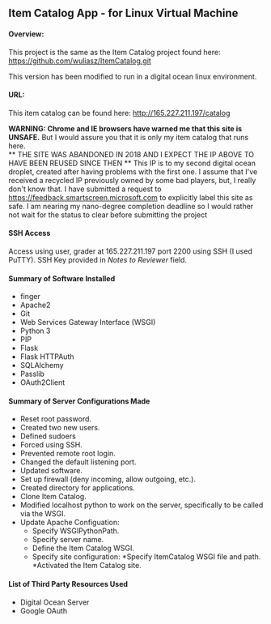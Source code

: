 ## Item Catalog App - for Linux Virtual Machine


#### Overview:

This project is the same as the Item Catalog project found here:
https://github.com/wuliasz/ItemCatalog.git

This version has been modified to run in a digital ocean linux environment.


#### URL:
This item catalog can be found here:
http://165.227.211.197/catalog


**WARNING: Chrome and IE browsers have warned me that this site is UNSAFE.** 
But I would assure you that it is only my item catalog that runs here.   
** THE SITE WAS ABANDONED IN 2018 AND I EXPECT THE IP ABOVE TO HAVE BEEN REUSED SINCE THEN **
This IP is to my second digital ocean droplet, created after having problems 
with the first one.  I assume that I've received a recycled IP previously 
owned by some bad players, but, I really don't know that.
I have submitted a request to https://feedback.smartscreen.microsoft.com 
to explicitly label this site as safe. I am nearing my nano-degree completion 
deadline so I would rather not wait for the status to clear before submitting 
the project 


#### SSH Access
Access using user, grader at 165.227.211.197 port 2200 using SSH (I used PuTTY).
SSH Key provided in *Notes to Reviewer* field.


#### Summary of Software Installed
* finger
* Apache2
* Git
* Web Services Gateway Interface (WSGI)
* Python 3
* PIP
* Flask
* Flask HTTPAuth
* SQLAlchemy
* Passlib
* OAuth2Client


#### Summary of Server Configurations Made
* Reset root password.
* Created two new users.
* Defined sudoers
* Forced using SSH.
* Prevented remote root login.
* Changed the default listening port.
* Updated software.
* Set up firewall (deny incoming, allow outgoing, etc.).
* Created directory for applications.
* Clone Item Catalog. 
* Modified localhost python to work on the server, 
  specifically to be called via the WSGI.
* Update Apache Configuation:
	* Specify WSGIPythonPath.
	* Specify server name.
	* Define the Item Catalog WSGI.
	* Specify site configuration:
		*Specify ItemCatalog WSGI file and path.
		*Activated the Item Catalog site.



#### List of Third Party Resources Used
* Digital Ocean Server
* Google OAuth


